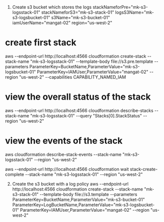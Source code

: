 1. Create s3 bucket which stores the logs
stackNameforPre="mk-s3-logsstack-01"
stackNameforS3="mk-s3-stack-01"
logsS3Name="mk-s3-logsbucket-01"
s3Name="mk-s3-bucket-01"
iamUserName="mangat-02"
region="us-west-2"

# create first stack
aws --endpoint-url http://localhost:4566 cloudformation create-stack --stack-name "mk-s3-logsstack-01" --template-body file://s3.pre.template --parameters ParameterKey=BucketName,ParameterValue="mk-s3-logsbucket-01" ParameterKey=IAMUser,ParameterValue="mangat-02" --region "us-west-2" --capabilities CAPABILITY_NAMED_IAM

# view the overall status of the stack
aws --endpoint-url http://localhost:4566 cloudformation describe-stacks --stack-name "mk-s3-logsstack-01" --query "Stacks[0].StackStatus" --region "us-west-2"

# view the events of the stack
aws cloudformation describe-stack-events --stack-name "mk-s3-logsstack-01" --region "us-west-2"


aws --endpoint-url http://localhost:4566 cloudformation wait stack-create-complete --stack-name "mk-s3-logsstack-01" --region "us-west-2"

2. Create the s3 bucket with a log policy
aws --endpoint-url http://localhost:4566 cloudformation create-stack --stack-name "mk-s3-stack-01" --template-body file://s3.template --parameters ParameterKey=BucketName,ParameterValue="mk-s3-bucket-01" ParameterKey=LogBucketName,ParameterValue="mk-s3-logsbucket-01" ParameterKey=IAMUser,ParameterValue="mangat-02" --region "us-west-2"


